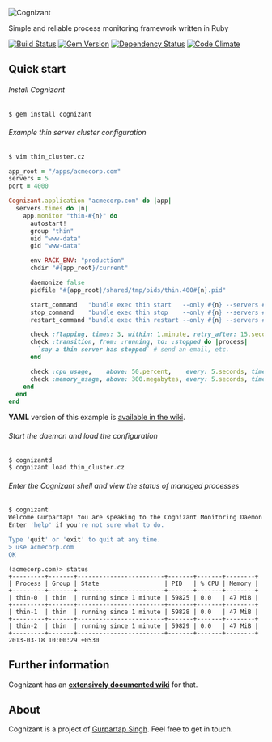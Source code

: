 ![Cognizant](http://f.cl.ly/items/442w3l1n0i3V41220g0z/cognizant.png)

Simple and reliable process monitoring framework written in Ruby

[![Build Status](https://travis-ci.org/Gurpartap/cognizant.png?branch=master)](https://travis-ci.org/Gurpartap/cognizant) [![Gem Version](https://badge.fury.io/rb/cognizant.png)](http://badge.fury.io/rb/cognizant) [![Dependency Status](https://gemnasium.com/Gurpartap/cognizant.png)](https://gemnasium.com/Gurpartap/cognizant) [![Code Climate](https://codeclimate.com/github/Gurpartap/cognizant.png)](https://codeclimate.com/github/Gurpartap/cognizant)

## Quick start

###### Install Cognizant
```bash
$ gem install cognizant
```

###### Example thin server cluster configuration
```bash
$ vim thin_cluster.cz
```

```ruby
app_root = "/apps/acmecorp.com"
servers = 5
port = 4000

Cognizant.application "acmecorp.com" do |app|
  servers.times do |n|
    app.monitor "thin-#{n}" do
      autostart!      
      group "thin"
      uid "www-data"
      gid "www-data"

      env RACK_ENV: "production"
      chdir "#{app_root}/current"

      daemonize false
      pidfile "#{app_root}/shared/tmp/pids/thin.400#{n}.pid"

      start_command   "bundle exec thin start   --only #{n} --servers #{servers} --port #{port}"
      stop_command    "bundle exec thin stop    --only #{n} --servers #{servers} --port #{port}"
      restart_command "bundle exec thin restart --only #{n} --servers #{servers} --port #{port}"

	  check :flapping, times: 3, within: 1.minute, retry_after: 15.seconds, retries: 10
      check :transition, from: :running, to: :stopped do |process|
        `say a thin server has stopped` # send an email, etc.
      end

      check :cpu_usage,    above: 50.percent,    every: 5.seconds, times: 5,      do: :restart
      check :memory_usage, above: 300.megabytes, every: 5.seconds, times: [3, 5], do: :restart
    end
  end
end
```

**YAML** version of this example is [available in the wiki](https://github.com/Gurpartap/cognizant/wiki/Thin-Server-Cluster).

###### Start the daemon and load the configuration
```bash
$ cognizantd
$ cognizant load thin_cluster.cz
```

###### Enter the Cognizant shell and view the status of managed processes
```bash
$ cognizant
Welcome Gurpartap! You are speaking to the Cognizant Monitoring Daemon.
Enter 'help' if you're not sure what to do.

Type 'quit' or 'exit' to quit at any time.
> use acmecorp.com
OK
```

```
(acmecorp.com)> status
+---------+-------+------------------------+-------+-------+--------+
| Process | Group | State                  | PID   | % CPU | Memory |
+---------+-------+------------------------+-------+-------+--------+
| thin-0  | thin  | running since 1 minute | 59825 | 0.0   | 47 MiB |
+---------+-------+------------------------+-------+-------+--------+
| thin-1  | thin  | running since 1 minute | 59828 | 0.0   | 47 MiB |
+---------+-------+------------------------+-------+-------+--------+
| thin-2  | thin  | running since 1 minute | 59829 | 0.0   | 47 MiB |
+---------+-------+------------------------+-------+-------+--------+
2013-03-18 10:00:29 +0530
```

## Further information
Cognizant has an [**extensively documented wiki**](https://github.com/Gurpartap/cognizant/wiki) for that.

## About

Cognizant is a project of [Gurpartap Singh](http://gurpartap.com/). Feel free to get in touch.
